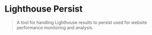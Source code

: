 # Lighthouse Persist

> A tool for handling Lighthouse results to persist used for website performance monitoring and analysis.
